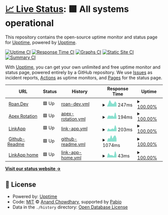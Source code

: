 # [📈 Live Status](https://uptime.roan.dev): <!--live status--> **🟩 All systems operational**

This repository contains the open-source uptime monitor and status page for [Upptime](https://upptime.js.org), powered by [Upptime](https://github.com/upptime/upptime).

[![Uptime CI](https://github.com/IIRoan/uptime/workflows/Uptime%20CI/badge.svg)](https://github.com/IIRoan/uptime/actions?query=workflow%3A%22Uptime+CI%22)
[![Response Time CI](https://github.com/IIRoan/uptime/workflows/Response%20Time%20CI/badge.svg)](https://github.com/IIRoan/uptime/actions?query=workflow%3A%22Response+Time+CI%22)
[![Graphs CI](https://github.com/IIRoan/uptime/workflows/Graphs%20CI/badge.svg)](https://github.com/IIRoan/uptime/actions?query=workflow%3A%22Graphs+CI%22)
[![Static Site CI](https://github.com/IIRoan/uptime/workflows/Static%20Site%20CI/badge.svg)](https://github.com/IIRoan/uptime/actions?query=workflow%3A%22Static+Site+CI%22)
[![Summary CI](https://github.com/IIRoan/uptime/workflows/Summary%20CI/badge.svg)](https://github.com/IIRoan/uptime/actions?query=workflow%3A%22Summary+CI%22)

With [Upptime](https://upptime.js.org), you can get your own unlimited and free uptime monitor and status page, powered entirely by a GitHub repository. We use [Issues](https://github.com/upptime/upptime/issues) as incident reports, [Actions](https://github.com/IIRoan/uptime/actions) as uptime monitors, and [Pages](https://uptime.roan.dev) for the status page.

<!--start: status pages-->
<!-- This summary is generated by Upptime (https://github.com/upptime/upptime) -->
<!-- Do not edit this manually, your changes will be overwritten -->
<!-- prettier-ignore -->
| URL | Status | History | Response Time | Uptime |
| --- | ------ | ------- | ------------- | ------ |
| <img alt="" src="https://icons.duckduckgo.com/ip3/www.roan.dev.ico" height="13"> [Roan.Dev](https://www.roan.dev) | 🟩 Up | [roan-dev.yml](https://github.com/IIRoan/uptime/commits/HEAD/history/roan-dev.yml) | <details><summary><img alt="Response time graph" src="./graphs/roan-dev/response-time-week.png" height="20"> 247ms</summary><br><a href="https://monitor.roan.dev/history/roan-dev"><img alt="Response time 238" src="https://img.shields.io/endpoint?url=https%3A%2F%2Fraw.githubusercontent.com%2FIIRoan%2Fuptime%2FHEAD%2Fapi%2Froan-dev%2Fresponse-time.json"></a><br><a href="https://monitor.roan.dev/history/roan-dev"><img alt="24-hour response time 203" src="https://img.shields.io/endpoint?url=https%3A%2F%2Fraw.githubusercontent.com%2FIIRoan%2Fuptime%2FHEAD%2Fapi%2Froan-dev%2Fresponse-time-day.json"></a><br><a href="https://monitor.roan.dev/history/roan-dev"><img alt="7-day response time 247" src="https://img.shields.io/endpoint?url=https%3A%2F%2Fraw.githubusercontent.com%2FIIRoan%2Fuptime%2FHEAD%2Fapi%2Froan-dev%2Fresponse-time-week.json"></a><br><a href="https://monitor.roan.dev/history/roan-dev"><img alt="30-day response time 212" src="https://img.shields.io/endpoint?url=https%3A%2F%2Fraw.githubusercontent.com%2FIIRoan%2Fuptime%2FHEAD%2Fapi%2Froan-dev%2Fresponse-time-month.json"></a><br><a href="https://monitor.roan.dev/history/roan-dev"><img alt="1-year response time 238" src="https://img.shields.io/endpoint?url=https%3A%2F%2Fraw.githubusercontent.com%2FIIRoan%2Fuptime%2FHEAD%2Fapi%2Froan-dev%2Fresponse-time-year.json"></a></details> | <details><summary><a href="https://monitor.roan.dev/history/roan-dev">100.00%</a></summary><a href="https://monitor.roan.dev/history/roan-dev"><img alt="All-time uptime 99.99%" src="https://img.shields.io/endpoint?url=https%3A%2F%2Fraw.githubusercontent.com%2FIIRoan%2Fuptime%2FHEAD%2Fapi%2Froan-dev%2Fuptime.json"></a><br><a href="https://monitor.roan.dev/history/roan-dev"><img alt="24-hour uptime 100.00%" src="https://img.shields.io/endpoint?url=https%3A%2F%2Fraw.githubusercontent.com%2FIIRoan%2Fuptime%2FHEAD%2Fapi%2Froan-dev%2Fuptime-day.json"></a><br><a href="https://monitor.roan.dev/history/roan-dev"><img alt="7-day uptime 100.00%" src="https://img.shields.io/endpoint?url=https%3A%2F%2Fraw.githubusercontent.com%2FIIRoan%2Fuptime%2FHEAD%2Fapi%2Froan-dev%2Fuptime-week.json"></a><br><a href="https://monitor.roan.dev/history/roan-dev"><img alt="30-day uptime 100.00%" src="https://img.shields.io/endpoint?url=https%3A%2F%2Fraw.githubusercontent.com%2FIIRoan%2Fuptime%2FHEAD%2Fapi%2Froan-dev%2Fuptime-month.json"></a><br><a href="https://monitor.roan.dev/history/roan-dev"><img alt="1-year uptime 99.99%" src="https://img.shields.io/endpoint?url=https%3A%2F%2Fraw.githubusercontent.com%2FIIRoan%2Fuptime%2FHEAD%2Fapi%2Froan-dev%2Fuptime-year.json"></a></details>
| <img alt="" src="https://icons.duckduckgo.com/ip3/apex.roan.dev.ico" height="13"> [Apex Rotation](https://apex.roan.dev) | 🟩 Up | [apex-rotation.yml](https://github.com/IIRoan/uptime/commits/HEAD/history/apex-rotation.yml) | <details><summary><img alt="Response time graph" src="./graphs/apex-rotation/response-time-week.png" height="20"> 194ms</summary><br><a href="https://monitor.roan.dev/history/apex-rotation"><img alt="Response time 212" src="https://img.shields.io/endpoint?url=https%3A%2F%2Fraw.githubusercontent.com%2FIIRoan%2Fuptime%2FHEAD%2Fapi%2Fapex-rotation%2Fresponse-time.json"></a><br><a href="https://monitor.roan.dev/history/apex-rotation"><img alt="24-hour response time 93" src="https://img.shields.io/endpoint?url=https%3A%2F%2Fraw.githubusercontent.com%2FIIRoan%2Fuptime%2FHEAD%2Fapi%2Fapex-rotation%2Fresponse-time-day.json"></a><br><a href="https://monitor.roan.dev/history/apex-rotation"><img alt="7-day response time 194" src="https://img.shields.io/endpoint?url=https%3A%2F%2Fraw.githubusercontent.com%2FIIRoan%2Fuptime%2FHEAD%2Fapi%2Fapex-rotation%2Fresponse-time-week.json"></a><br><a href="https://monitor.roan.dev/history/apex-rotation"><img alt="30-day response time 217" src="https://img.shields.io/endpoint?url=https%3A%2F%2Fraw.githubusercontent.com%2FIIRoan%2Fuptime%2FHEAD%2Fapi%2Fapex-rotation%2Fresponse-time-month.json"></a><br><a href="https://monitor.roan.dev/history/apex-rotation"><img alt="1-year response time 212" src="https://img.shields.io/endpoint?url=https%3A%2F%2Fraw.githubusercontent.com%2FIIRoan%2Fuptime%2FHEAD%2Fapi%2Fapex-rotation%2Fresponse-time-year.json"></a></details> | <details><summary><a href="https://monitor.roan.dev/history/apex-rotation">100.00%</a></summary><a href="https://monitor.roan.dev/history/apex-rotation"><img alt="All-time uptime 99.98%" src="https://img.shields.io/endpoint?url=https%3A%2F%2Fraw.githubusercontent.com%2FIIRoan%2Fuptime%2FHEAD%2Fapi%2Fapex-rotation%2Fuptime.json"></a><br><a href="https://monitor.roan.dev/history/apex-rotation"><img alt="24-hour uptime 100.00%" src="https://img.shields.io/endpoint?url=https%3A%2F%2Fraw.githubusercontent.com%2FIIRoan%2Fuptime%2FHEAD%2Fapi%2Fapex-rotation%2Fuptime-day.json"></a><br><a href="https://monitor.roan.dev/history/apex-rotation"><img alt="7-day uptime 100.00%" src="https://img.shields.io/endpoint?url=https%3A%2F%2Fraw.githubusercontent.com%2FIIRoan%2Fuptime%2FHEAD%2Fapi%2Fapex-rotation%2Fuptime-week.json"></a><br><a href="https://monitor.roan.dev/history/apex-rotation"><img alt="30-day uptime 99.89%" src="https://img.shields.io/endpoint?url=https%3A%2F%2Fraw.githubusercontent.com%2FIIRoan%2Fuptime%2FHEAD%2Fapi%2Fapex-rotation%2Fuptime-month.json"></a><br><a href="https://monitor.roan.dev/history/apex-rotation"><img alt="1-year uptime 99.98%" src="https://img.shields.io/endpoint?url=https%3A%2F%2Fraw.githubusercontent.com%2FIIRoan%2Fuptime%2FHEAD%2Fapi%2Fapex-rotation%2Fuptime-year.json"></a></details>
| <img alt="" src="https://icons.duckduckgo.com/ip3/links.roan.dev.ico" height="13"> [LinkApp](https://links.roan.dev/roan) | 🟩 Up | [link-app.yml](https://github.com/IIRoan/uptime/commits/HEAD/history/link-app.yml) | <details><summary><img alt="Response time graph" src="./graphs/link-app/response-time-week.png" height="20"> 203ms</summary><br><a href="https://monitor.roan.dev/history/link-app"><img alt="Response time 178" src="https://img.shields.io/endpoint?url=https%3A%2F%2Fraw.githubusercontent.com%2FIIRoan%2Fuptime%2FHEAD%2Fapi%2Flink-app%2Fresponse-time.json"></a><br><a href="https://monitor.roan.dev/history/link-app"><img alt="24-hour response time 195" src="https://img.shields.io/endpoint?url=https%3A%2F%2Fraw.githubusercontent.com%2FIIRoan%2Fuptime%2FHEAD%2Fapi%2Flink-app%2Fresponse-time-day.json"></a><br><a href="https://monitor.roan.dev/history/link-app"><img alt="7-day response time 203" src="https://img.shields.io/endpoint?url=https%3A%2F%2Fraw.githubusercontent.com%2FIIRoan%2Fuptime%2FHEAD%2Fapi%2Flink-app%2Fresponse-time-week.json"></a><br><a href="https://monitor.roan.dev/history/link-app"><img alt="30-day response time 196" src="https://img.shields.io/endpoint?url=https%3A%2F%2Fraw.githubusercontent.com%2FIIRoan%2Fuptime%2FHEAD%2Fapi%2Flink-app%2Fresponse-time-month.json"></a><br><a href="https://monitor.roan.dev/history/link-app"><img alt="1-year response time 178" src="https://img.shields.io/endpoint?url=https%3A%2F%2Fraw.githubusercontent.com%2FIIRoan%2Fuptime%2FHEAD%2Fapi%2Flink-app%2Fresponse-time-year.json"></a></details> | <details><summary><a href="https://monitor.roan.dev/history/link-app">100.00%</a></summary><a href="https://monitor.roan.dev/history/link-app"><img alt="All-time uptime 100.00%" src="https://img.shields.io/endpoint?url=https%3A%2F%2Fraw.githubusercontent.com%2FIIRoan%2Fuptime%2FHEAD%2Fapi%2Flink-app%2Fuptime.json"></a><br><a href="https://monitor.roan.dev/history/link-app"><img alt="24-hour uptime 100.00%" src="https://img.shields.io/endpoint?url=https%3A%2F%2Fraw.githubusercontent.com%2FIIRoan%2Fuptime%2FHEAD%2Fapi%2Flink-app%2Fuptime-day.json"></a><br><a href="https://monitor.roan.dev/history/link-app"><img alt="7-day uptime 100.00%" src="https://img.shields.io/endpoint?url=https%3A%2F%2Fraw.githubusercontent.com%2FIIRoan%2Fuptime%2FHEAD%2Fapi%2Flink-app%2Fuptime-week.json"></a><br><a href="https://monitor.roan.dev/history/link-app"><img alt="30-day uptime 100.00%" src="https://img.shields.io/endpoint?url=https%3A%2F%2Fraw.githubusercontent.com%2FIIRoan%2Fuptime%2FHEAD%2Fapi%2Flink-app%2Fuptime-month.json"></a><br><a href="https://monitor.roan.dev/history/link-app"><img alt="1-year uptime 100.00%" src="https://img.shields.io/endpoint?url=https%3A%2F%2Fraw.githubusercontent.com%2FIIRoan%2Fuptime%2FHEAD%2Fapi%2Flink-app%2Fuptime-year.json"></a></details>
| <img alt="" src="https://icons.duckduckgo.com/ip3/readme.roan.dev.ico" height="13"> [Github-Readme](https://readme.roan.dev) | 🟩 Up | [github-readme.yml](https://github.com/IIRoan/uptime/commits/HEAD/history/github-readme.yml) | <details><summary><img alt="Response time graph" src="./graphs/github-readme/response-time-week.png" height="20"> 1074ms</summary><br><a href="https://monitor.roan.dev/history/github-readme"><img alt="Response time 1036" src="https://img.shields.io/endpoint?url=https%3A%2F%2Fraw.githubusercontent.com%2FIIRoan%2Fuptime%2FHEAD%2Fapi%2Fgithub-readme%2Fresponse-time.json"></a><br><a href="https://monitor.roan.dev/history/github-readme"><img alt="24-hour response time 733" src="https://img.shields.io/endpoint?url=https%3A%2F%2Fraw.githubusercontent.com%2FIIRoan%2Fuptime%2FHEAD%2Fapi%2Fgithub-readme%2Fresponse-time-day.json"></a><br><a href="https://monitor.roan.dev/history/github-readme"><img alt="7-day response time 1074" src="https://img.shields.io/endpoint?url=https%3A%2F%2Fraw.githubusercontent.com%2FIIRoan%2Fuptime%2FHEAD%2Fapi%2Fgithub-readme%2Fresponse-time-week.json"></a><br><a href="https://monitor.roan.dev/history/github-readme"><img alt="30-day response time 1129" src="https://img.shields.io/endpoint?url=https%3A%2F%2Fraw.githubusercontent.com%2FIIRoan%2Fuptime%2FHEAD%2Fapi%2Fgithub-readme%2Fresponse-time-month.json"></a><br><a href="https://monitor.roan.dev/history/github-readme"><img alt="1-year response time 1036" src="https://img.shields.io/endpoint?url=https%3A%2F%2Fraw.githubusercontent.com%2FIIRoan%2Fuptime%2FHEAD%2Fapi%2Fgithub-readme%2Fresponse-time-year.json"></a></details> | <details><summary><a href="https://monitor.roan.dev/history/github-readme">100.00%</a></summary><a href="https://monitor.roan.dev/history/github-readme"><img alt="All-time uptime 100.00%" src="https://img.shields.io/endpoint?url=https%3A%2F%2Fraw.githubusercontent.com%2FIIRoan%2Fuptime%2FHEAD%2Fapi%2Fgithub-readme%2Fuptime.json"></a><br><a href="https://monitor.roan.dev/history/github-readme"><img alt="24-hour uptime 100.00%" src="https://img.shields.io/endpoint?url=https%3A%2F%2Fraw.githubusercontent.com%2FIIRoan%2Fuptime%2FHEAD%2Fapi%2Fgithub-readme%2Fuptime-day.json"></a><br><a href="https://monitor.roan.dev/history/github-readme"><img alt="7-day uptime 100.00%" src="https://img.shields.io/endpoint?url=https%3A%2F%2Fraw.githubusercontent.com%2FIIRoan%2Fuptime%2FHEAD%2Fapi%2Fgithub-readme%2Fuptime-week.json"></a><br><a href="https://monitor.roan.dev/history/github-readme"><img alt="30-day uptime 100.00%" src="https://img.shields.io/endpoint?url=https%3A%2F%2Fraw.githubusercontent.com%2FIIRoan%2Fuptime%2FHEAD%2Fapi%2Fgithub-readme%2Fuptime-month.json"></a><br><a href="https://monitor.roan.dev/history/github-readme"><img alt="1-year uptime 100.00%" src="https://img.shields.io/endpoint?url=https%3A%2F%2Fraw.githubusercontent.com%2FIIRoan%2Fuptime%2FHEAD%2Fapi%2Fgithub-readme%2Fuptime-year.json"></a></details>
| <img alt="" src="https://icons.duckduckgo.com/ip3/links.roan.dev.ico" height="13"> [LinkApp home](https://links.roan.dev/roanhome) | 🟩 Up | [link-app-home.yml](https://github.com/IIRoan/uptime/commits/HEAD/history/link-app-home.yml) | <details><summary><img alt="Response time graph" src="./graphs/link-app-home/response-time-week.png" height="20"> 43ms</summary><br><a href="https://monitor.roan.dev/history/link-app-home"><img alt="Response time 34" src="https://img.shields.io/endpoint?url=https%3A%2F%2Fraw.githubusercontent.com%2FIIRoan%2Fuptime%2FHEAD%2Fapi%2Flink-app-home%2Fresponse-time.json"></a><br><a href="https://monitor.roan.dev/history/link-app-home"><img alt="24-hour response time 33" src="https://img.shields.io/endpoint?url=https%3A%2F%2Fraw.githubusercontent.com%2FIIRoan%2Fuptime%2FHEAD%2Fapi%2Flink-app-home%2Fresponse-time-day.json"></a><br><a href="https://monitor.roan.dev/history/link-app-home"><img alt="7-day response time 43" src="https://img.shields.io/endpoint?url=https%3A%2F%2Fraw.githubusercontent.com%2FIIRoan%2Fuptime%2FHEAD%2Fapi%2Flink-app-home%2Fresponse-time-week.json"></a><br><a href="https://monitor.roan.dev/history/link-app-home"><img alt="30-day response time 35" src="https://img.shields.io/endpoint?url=https%3A%2F%2Fraw.githubusercontent.com%2FIIRoan%2Fuptime%2FHEAD%2Fapi%2Flink-app-home%2Fresponse-time-month.json"></a><br><a href="https://monitor.roan.dev/history/link-app-home"><img alt="1-year response time 34" src="https://img.shields.io/endpoint?url=https%3A%2F%2Fraw.githubusercontent.com%2FIIRoan%2Fuptime%2FHEAD%2Fapi%2Flink-app-home%2Fresponse-time-year.json"></a></details> | <details><summary><a href="https://monitor.roan.dev/history/link-app-home">100.00%</a></summary><a href="https://monitor.roan.dev/history/link-app-home"><img alt="All-time uptime 100.00%" src="https://img.shields.io/endpoint?url=https%3A%2F%2Fraw.githubusercontent.com%2FIIRoan%2Fuptime%2FHEAD%2Fapi%2Flink-app-home%2Fuptime.json"></a><br><a href="https://monitor.roan.dev/history/link-app-home"><img alt="24-hour uptime 100.00%" src="https://img.shields.io/endpoint?url=https%3A%2F%2Fraw.githubusercontent.com%2FIIRoan%2Fuptime%2FHEAD%2Fapi%2Flink-app-home%2Fuptime-day.json"></a><br><a href="https://monitor.roan.dev/history/link-app-home"><img alt="7-day uptime 100.00%" src="https://img.shields.io/endpoint?url=https%3A%2F%2Fraw.githubusercontent.com%2FIIRoan%2Fuptime%2FHEAD%2Fapi%2Flink-app-home%2Fuptime-week.json"></a><br><a href="https://monitor.roan.dev/history/link-app-home"><img alt="30-day uptime 100.00%" src="https://img.shields.io/endpoint?url=https%3A%2F%2Fraw.githubusercontent.com%2FIIRoan%2Fuptime%2FHEAD%2Fapi%2Flink-app-home%2Fuptime-month.json"></a><br><a href="https://monitor.roan.dev/history/link-app-home"><img alt="1-year uptime 100.00%" src="https://img.shields.io/endpoint?url=https%3A%2F%2Fraw.githubusercontent.com%2FIIRoan%2Fuptime%2FHEAD%2Fapi%2Flink-app-home%2Fuptime-year.json"></a></details>

<!--end: status pages-->

[**Visit our status website →**](https://uptime.roan.dev)

## 📄 License

- Powered by: [Upptime](https://github.com/upptime/upptime)
- Code: [MIT](./LICENSE) © [Anand Chowdhary](https://anandchowdhary.com), supported by [Pabio](https://pabio.com)
- Data in the `./history` directory: [Open Database License](https://opendatacommons.org/licenses/odbl/1-0/)
